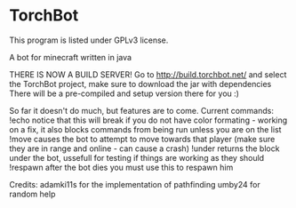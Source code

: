 TorchBot
========

This program is listed under GPLv3 license.

A bot for minecraft written in java

THERE IS NOW A BUILD SERVER!
Go to http://build.torchbot.net/ and select the TorchBot project, make sure to download the jar with dependencies
There will be a pre-compiled and setup version there for you :)

So far it doesn't do much, but features are to come.
Current commands:
!echo <text here> notice that this will break if you do not have color formating - working on a fix, it also blocks commands from being run unless you are on the list
!move <playername> causes the bot to attempt to move towards that player (make sure they are in range and online - can cause a crash)
!under returns the block under the bot, ussefull for testing if things are working as they should
!respawn after the bot dies you must use this to respawn him

Credits:
adamki11s for the implementation of pathfinding
umby24 for random help
